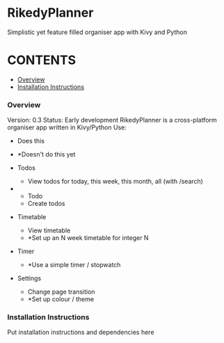 # RikedyPlanner
Simplistic yet feature filled organiser app with Kivy and Python

# CONTENTS
- [Overview](#overview)
- [Installation Instructions](#installation-instructions)

### Overview
Version: 0.3
Status: Early development
RikedyPlanner is a cross-platform organiser app written in Kivy/Python
Use:
- Does this
- *Doesn't do this yet

- Todos
  - View todos for today, this week, this month, all (with /search)
- + Todo
  - Create todos
- Timetable
  - View timetable
  - *Set up an N week timetable for integer N
- Timer
  - *Use a simple timer / stopwatch
- Settings
  - Change page transition
  - *Set up colour / theme 

### Installation Instructions
Put installation instructions and dependencies here
